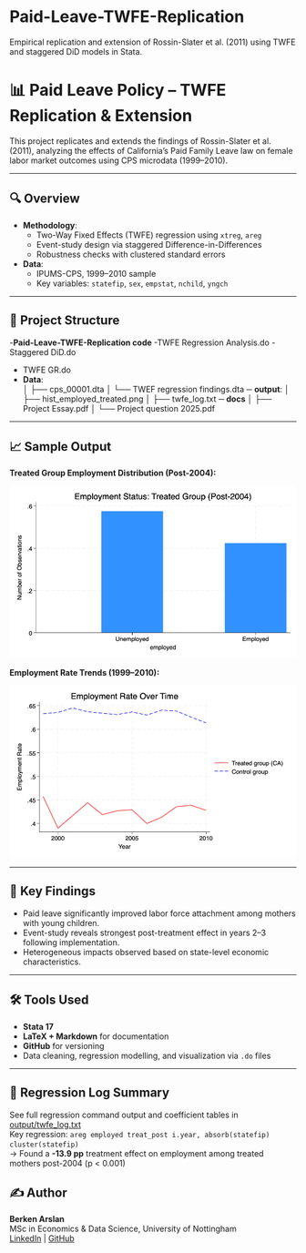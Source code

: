 # Paid-Leave-TWFE-Replication
Empirical replication and extension of Rossin-Slater et al. (2011) using TWFE and staggered DiD models in Stata.
# 📊 Paid Leave Policy – TWFE Replication & Extension

This project replicates and extends the findings of Rossin-Slater et al. (2011), analyzing the effects of California’s Paid Family Leave law on female labor market outcomes using CPS microdata (1999–2010).

---

## 🔍 Overview

- **Methodology**:  
  - Two-Way Fixed Effects (TWFE) regression using `xtreg`, `areg`  
  - Event-study design via staggered Difference-in-Differences  
  - Robustness checks with clustered standard errors  
- **Data**:  
  - IPUMS-CPS, 1999–2010 sample  
  - Key variables: `statefip`, `sex`, `empstat`, `nchild`, `yngch`

---

## 📁 Project Structure

-**Paid-Leave-TWFE-Replication code**
  -TWFE Regression Analysis.do
  -Staggered DiD.do
 - TWFE GR.do
- **Data**:  
│ ├── cps_00001.dta
│ └── TWEF regression findings.dta
─ **output**:
│ ├── hist_employed_treated.png
│ ├── twfe_log.txt
─ **docs**
│ ├── Project Essay.pdf
│ └── Project question 2025.pdf


---

## 📈 Sample Output

**Treated Group Employment Distribution (Post-2004):**

![Employment Distribution](output/hist_employed_treated.png)

**Employment Rate Trends (1999–2010):**

![Employment Trends](output/twfe_employment_trends.png)

---

## 🧠 Key Findings

- Paid leave significantly improved labor force attachment among mothers with young children.  
- Event-study reveals strongest post-treatment effect in years 2–3 following implementation.  
- Heterogeneous impacts observed based on state-level economic characteristics.

---

## 🛠️ Tools Used

- **Stata 17**  
- **LaTeX + Markdown** for documentation  
- **GitHub** for versioning  
- Data cleaning, regression modelling, and visualization via `.do` files

---
## 🧾 Regression Log Summary

See full regression command output and coefficient tables in [output/twfe_log.txt](output/twfe_log.txt)  
Key regression: `areg employed treat_post i.year, absorb(statefip) cluster(statefip)`  
→ Found a **-13.9 pp** treatment effect on employment among treated mothers post-2004 (p < 0.001)


## ✍️ Author

**Berken Arslan**  
MSc in Economics & Data Science, University of Nottingham  
[LinkedIn](https://www.linkedin.com/in/berkenarslan) | [GitHub](https://github.com/berkenarslan)

